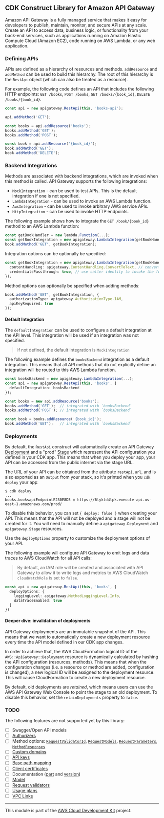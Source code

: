 ## CDK Construct Library for Amazon API Gateway

Amazon API Gateway is a fully managed service that makes it easy for developers
to publish, maintain, monitor, and secure APIs at any scale. Create an API to
access data, business logic, or functionality from your back-end services, such
as applications running on Amazon Elastic Compute Cloud (Amazon EC2), code
running on AWS Lambda, or any web application.

### Defining APIs

APIs are defined as a hierarchy of resources and methods. `addResource` and
`addMethod` can be used to build this hierarchy. The root of this hierarchy is
the `RestApi` object (which can also be treated as a resource).

For example, the following code defines an API that includes the following HTTP
endpoints: `GET /books`, `POST /books`, `GET /books/{book_id}`, `DELETE /books/{book_id}`.

```ts
const api = new apigateway.RestApi(this, 'books-api');

api.addMethod('GET');

const books = api.addResource('books');
books.addMethod('GET');
books.addMethod('POST');

const book = api.addResource('{book_id}');
book.addMethod('GET');
book.addMethod('DELETE');
```

### Backend Integrations

Methods are associated with backend integrations, which are invoked when this
method is called. API Gateway supports the following integrations:

 * `MockIntegration` - can be used to test APIs. This is the default integration
   if one is not specified.
 * `LambdaIntegration` - can be used to invoke an AWS Lambda function.
 * `AwsIntegration` - can be used to invoke arbitrary AWS service APIs.
 * `HttpIntegration` - can be used to invoke HTTP endpoints.

The following example shows how to integrate the `GET /book/{book_id}` method to
an AWS Lambda function:

```ts
const getBookHandler = new lambda.Function(...);
const getBookIntegration = new apigateway.LambdaIntegration(getBookHandler);
book.addMethod('GET', getBookIntegration);
```

Integration options can be optionally be specified:

```ts
const getBookIntegration = new apigateway.LambdaIntegration(getBookHandler, {
  contentHandling: apigateway.ContentHandling.ConvertToText, // convert to base64
  credentialsPassthrough: true, // use caller identity to invoke the function
});
```

Method options can optionally be specified when adding methods:

```ts
book.addMethod('GET', getBookIntegration, {
  authorizationType: apigateway.AuthorizationType.IAM,
  apiKeyRequired: true
});
```

#### Default Integration

The `defaultIntegration` can be used to configure a default integration at the
API level. This integration will be used if an integration was not specified.

> If not defined, the default integration is `MockIntegration`

The following example defines the `booksBackend` integration as a default
integration. This means that all API methods that do not explicitly define an
integration will be routed to this AWS Lambda function.

```ts
const booksBackend = new apigateway.LambdaIntegration(...);
const api = new apigateway.RestApi(this, 'books', {
  defaultIntegration: booksBackend
});

const books = new api.addResource('books');
books.addMethod('GET');  // integrated with `booksBackend`
books.addMethod('POST'); // integrated with `booksBackend`

const book = books.addResource('{book_id}');
book.addMethod('GET');   // integrated with `booksBackend`
```

### Deployments

By default, the `RestApi` construct will automatically create an API Gateway
[Deployment] and a "prod" [Stage] which represent the API configuration you defined in
your CDK app. This means that when you deploy your app, your API can be accessed
from the public internet via the stage URL.

The URL of your API can be obtained from the attribute `restApi.url`, and is
also exported as an `Output` from your stack, so it's printed when you `cdk
deploy` your app:

```
$ cdk deploy
...
books.booksapiEndpointE230E8D5 = https://6lyktd4lpk.execute-api.us-east-1.amazonaws.com/prod/
```

To disable this behavior, you can set `{ deploy: false }` when creating your
API. This means that the API will not be deployed and a stage will not be
created for it. You will need to manually define a `apigateway.Deployment` and
`apigateway.Stage` resources.

Use the `deployOptions` property to customize the deployment options of your
API.

The following example will configure API Gateway to emit logs and data traces to
AWS CloudWatch for all API calls:

> By default, an IAM role will be created and associated with API Gateway to
allow it to write logs and metrics to AWS CloudWatch `cloudWatchRole` is set to
`false`.

```ts
const api = new apigateway.RestApi(this, 'books', {
  deployOptions: {
    loggingLevel: apigateway.MethodLoggingLevel.Info,
    dataTraceEnabled: true
  }
})
```

#### Deeper dive: invalidation of deployments

API Gateway deployments are an immutable snapshot of the API. This means that we
want to automatically create a new deployment resource every time the API model
defined in our CDK app changes.

In order to achieve that, the AWS CloudFormation logical ID of the
`AWS::ApiGateway::Deployment` resource is dynamically calculated by hashing the
API configuration (resources, methods). This means that when the configuration
changes (i.e. a resource or method are added, configuration is changed), a new
logical ID will be assigned to the deployment resource. This will cause
CloudFormation to create a new deployment resource.

By default, old deployments are _retained_, which means users can use the AWS
API Gateway Web Console to point the stage to an old deployment. To disable
this behavior, set the `retainDeployments` property to `false`.

[Deployment]: https://docs.aws.amazon.com/apigateway/api-reference/resource/deployment/
[Stage]: https://docs.aws.amazon.com/apigateway/api-reference/resource/stage/

### TODO

The following features are not supported yet by this library:

- [ ] Swagger/Open API models
- [ ] [Authorizers](https://docs.aws.amazon.com/AWSCloudFormation/latest/UserGuide/aws-resource-apigateway-authorizer.html)
- [ ] Method options: [`RequestValidatorId`](https://docs.aws.amazon.com/AWSCloudFormation/latest/UserGuide/aws-resource-apigateway-method.html#cfn-apigateway-method-requestvalidatorid), [`RequestModels`](https://docs.aws.amazon.com/AWSCloudFormation/latest/UserGuide/aws-resource-apigateway-method.html#cfn-apigateway-method-requestmodels), [`RequestParameters`](https://docs.aws.amazon.com/AWSCloudFormation/latest/UserGuide/aws-resource-apigateway-method.html#cfn-apigateway-method-requestparameters), [`MethodResponses`](https://docs.aws.amazon.com/AWSCloudFormation/latest/UserGuide/aws-resource-apigateway-method.html#cfn-apigateway-method-methodresponses)
- [ ] [Custom domains](https://docs.aws.amazon.com/AWSCloudFormation/latest/UserGuide/aws-resource-apigateway-domainname.html)
- [ ] [API keys](https://docs.aws.amazon.com/AWSCloudFormation/latest/UserGuide/aws-resource-apigateway-apikey.html)
- [ ] [Base path mapping](https://docs.aws.amazon.com/AWSCloudFormation/latest/UserGuide/aws-resource-apigateway-basepathmapping.html)
- [ ] [Client certificates](https://docs.aws.amazon.com/AWSCloudFormation/latest/UserGuide/aws-resource-apigateway-clientcertificate.html)
- [ ] Documentation ([part](https://docs.aws.amazon.com/AWSCloudFormation/latest/UserGuide/aws-resource-apigateway-documentationpart.html) and [version](https://docs.aws.amazon.com/AWSCloudFormation/latest/UserGuide/aws-resource-apigateway-documentationversion.html))
- [ ] [Model](https://docs.aws.amazon.com/AWSCloudFormation/latest/UserGuide/aws-resource-apigateway-model.html)
- [ ] [Request validators](https://docs.aws.amazon.com/AWSCloudFormation/latest/UserGuide/aws-resource-apigateway-requestvalidator.html)
- [ ] [Usage plans](https://docs.aws.amazon.com/AWSCloudFormation/latest/UserGuide/aws-resource-apigateway-usageplan.html)
- [ ] [VPC Links](https://docs.aws.amazon.com/AWSCloudFormation/latest/UserGuide/aws-resource-apigateway-vpclink.html)

----

This module is part of the [AWS Cloud Development Kit](https://github.com/awslabs/aws-cdk) project.